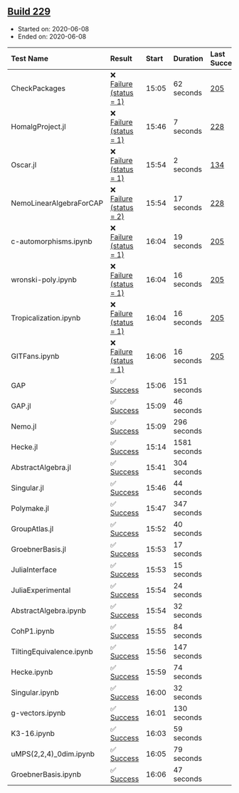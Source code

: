 ## [Build 229](https://oscarci.mathematik.uni-kl.de/job/oscar-stable/229/)

* Started on: 2020-06-08
* Ended on: 2020-06-08

| Test Name    | Result | Start | Duration | Last Success | First Failure |
|:-------------|:-------|:------|:---------|:-------------|:--------------|
| CheckPackages | ❌ [Failure (status = 1)](https://oscarci.mathematik.uni-kl.de/job/oscar-stable/229/artifact/logs/build-229/CheckPackages.log) | 15:05 | 62 seconds | [205](https://oscarci.mathematik.uni-kl.de/job/oscar-stable/205/) | [206](https://oscarci.mathematik.uni-kl.de/job/oscar-stable/206/) |
| HomalgProject.jl | ❌ [Failure (status = 1)](https://oscarci.mathematik.uni-kl.de/job/oscar-stable/229/artifact/logs/build-229/HomalgProject.jl.log) | 15:46 | 7 seconds | [228](https://oscarci.mathematik.uni-kl.de/job/oscar-stable/228/) | [229](https://oscarci.mathematik.uni-kl.de/job/oscar-stable/229/) |
| Oscar.jl | ❌ [Failure (status = 1)](https://oscarci.mathematik.uni-kl.de/job/oscar-stable/229/artifact/logs/build-229/Oscar.jl.log) | 15:54 | 2 seconds | [134](https://oscarci.mathematik.uni-kl.de/job/oscar-stable/134/) | [177](https://oscarci.mathematik.uni-kl.de/job/oscar-stable/177/) |
| NemoLinearAlgebraForCAP | ❌ [Failure (status = 2)](https://oscarci.mathematik.uni-kl.de/job/oscar-stable/229/artifact/logs/build-229/NemoLinearAlgebraForCAP.log) | 15:54 | 17 seconds | [228](https://oscarci.mathematik.uni-kl.de/job/oscar-stable/228/) | [229](https://oscarci.mathematik.uni-kl.de/job/oscar-stable/229/) |
| c-automorphisms.ipynb | ❌ [Failure (status = 1)](https://oscarci.mathematik.uni-kl.de/job/oscar-stable/229/artifact/logs/build-229/c-automorphisms.ipynb.log) | 16:04 | 19 seconds | [205](https://oscarci.mathematik.uni-kl.de/job/oscar-stable/205/) | [206](https://oscarci.mathematik.uni-kl.de/job/oscar-stable/206/) |
| wronski-poly.ipynb | ❌ [Failure (status = 1)](https://oscarci.mathematik.uni-kl.de/job/oscar-stable/229/artifact/logs/build-229/wronski-poly.ipynb.log) | 16:04 | 16 seconds | [205](https://oscarci.mathematik.uni-kl.de/job/oscar-stable/205/) | [206](https://oscarci.mathematik.uni-kl.de/job/oscar-stable/206/) |
| Tropicalization.ipynb | ❌ [Failure (status = 1)](https://oscarci.mathematik.uni-kl.de/job/oscar-stable/229/artifact/logs/build-229/Tropicalization.ipynb.log) | 16:04 | 16 seconds | [205](https://oscarci.mathematik.uni-kl.de/job/oscar-stable/205/) | [206](https://oscarci.mathematik.uni-kl.de/job/oscar-stable/206/) |
| GITFans.ipynb | ❌ [Failure (status = 1)](https://oscarci.mathematik.uni-kl.de/job/oscar-stable/229/artifact/logs/build-229/GITFans.ipynb.log) | 16:06 | 16 seconds | [205](https://oscarci.mathematik.uni-kl.de/job/oscar-stable/205/) | [206](https://oscarci.mathematik.uni-kl.de/job/oscar-stable/206/) |
| GAP | ✅ [Success](https://oscarci.mathematik.uni-kl.de/job/oscar-stable/229/artifact/logs/build-229/GAP.log) | 15:06 | 151 seconds |  |  |
| GAP.jl | ✅ [Success](https://oscarci.mathematik.uni-kl.de/job/oscar-stable/229/artifact/logs/build-229/GAP.jl.log) | 15:09 | 46 seconds |  |  |
| Nemo.jl | ✅ [Success](https://oscarci.mathematik.uni-kl.de/job/oscar-stable/229/artifact/logs/build-229/Nemo.jl.log) | 15:09 | 296 seconds |  |  |
| Hecke.jl | ✅ [Success](https://oscarci.mathematik.uni-kl.de/job/oscar-stable/229/artifact/logs/build-229/Hecke.jl.log) | 15:14 | 1581 seconds |  |  |
| AbstractAlgebra.jl | ✅ [Success](https://oscarci.mathematik.uni-kl.de/job/oscar-stable/229/artifact/logs/build-229/AbstractAlgebra.jl.log) | 15:41 | 304 seconds |  |  |
| Singular.jl | ✅ [Success](https://oscarci.mathematik.uni-kl.de/job/oscar-stable/229/artifact/logs/build-229/Singular.jl.log) | 15:46 | 44 seconds |  |  |
| Polymake.jl | ✅ [Success](https://oscarci.mathematik.uni-kl.de/job/oscar-stable/229/artifact/logs/build-229/Polymake.jl.log) | 15:47 | 347 seconds |  |  |
| GroupAtlas.jl | ✅ [Success](https://oscarci.mathematik.uni-kl.de/job/oscar-stable/229/artifact/logs/build-229/GroupAtlas.jl.log) | 15:52 | 40 seconds |  |  |
| GroebnerBasis.jl | ✅ [Success](https://oscarci.mathematik.uni-kl.de/job/oscar-stable/229/artifact/logs/build-229/GroebnerBasis.jl.log) | 15:53 | 17 seconds |  |  |
| JuliaInterface | ✅ [Success](https://oscarci.mathematik.uni-kl.de/job/oscar-stable/229/artifact/logs/build-229/JuliaInterface.log) | 15:53 | 15 seconds |  |  |
| JuliaExperimental | ✅ [Success](https://oscarci.mathematik.uni-kl.de/job/oscar-stable/229/artifact/logs/build-229/JuliaExperimental.log) | 15:54 | 24 seconds |  |  |
| AbstractAlgebra.ipynb | ✅ [Success](https://oscarci.mathematik.uni-kl.de/job/oscar-stable/229/artifact/logs/build-229/AbstractAlgebra.ipynb.log) | 15:54 | 32 seconds |  |  |
| CohP1.ipynb | ✅ [Success](https://oscarci.mathematik.uni-kl.de/job/oscar-stable/229/artifact/logs/build-229/CohP1.ipynb.log) | 15:55 | 84 seconds |  |  |
| TiltingEquivalence.ipynb | ✅ [Success](https://oscarci.mathematik.uni-kl.de/job/oscar-stable/229/artifact/logs/build-229/TiltingEquivalence.ipynb.log) | 15:56 | 147 seconds |  |  |
| Hecke.ipynb | ✅ [Success](https://oscarci.mathematik.uni-kl.de/job/oscar-stable/229/artifact/logs/build-229/Hecke.ipynb.log) | 15:59 | 74 seconds |  |  |
| Singular.ipynb | ✅ [Success](https://oscarci.mathematik.uni-kl.de/job/oscar-stable/229/artifact/logs/build-229/Singular.ipynb.log) | 16:00 | 32 seconds |  |  |
| g-vectors.ipynb | ✅ [Success](https://oscarci.mathematik.uni-kl.de/job/oscar-stable/229/artifact/logs/build-229/g-vectors.ipynb.log) | 16:01 | 130 seconds |  |  |
| K3-16.ipynb | ✅ [Success](https://oscarci.mathematik.uni-kl.de/job/oscar-stable/229/artifact/logs/build-229/K3-16.ipynb.log) | 16:03 | 59 seconds |  |  |
| uMPS(2,2,4)_0dim.ipynb | ✅ [Success](https://oscarci.mathematik.uni-kl.de/job/oscar-stable/229/artifact/logs/build-229/uMPS-2-2-4-_0dim.ipynb.log) | 16:05 | 79 seconds |  |  |
| GroebnerBasis.ipynb | ✅ [Success](https://oscarci.mathematik.uni-kl.de/job/oscar-stable/229/artifact/logs/build-229/GroebnerBasis.ipynb.log) | 16:06 | 47 seconds |  |  |
